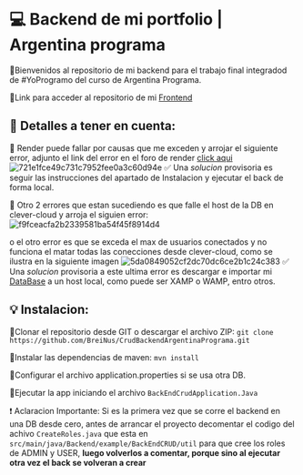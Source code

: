 # :computer: Backend de mi portfolio | Argentina programa
:small_orange_diamond:Bienvenidos al repositorio de mi backend para el trabajo final integradod de #YoProgramo del curso de Argentina Programa.

:small_orange_diamond:Link para acceder al repositorio de mi [Frontend](https://github.com/BreiNus/programa-2022-frontendAngular)


## :key: Detalles a tener en cuenta:
:small_orange_diamond: Render puede fallar por causas que me exceden y arrojar el siguiente error, adjunto el link del error en el foro de render [click aqui](https://community.render.com/t/service-not-ready/11856/55)
![721e1fce49c731c7952fee0a3c60d94e](https://github.com/BreiNus/CrudBackendArgentinaPrograma/assets/113384178/07782e4f-9010-41ba-a8c1-01b4b31568ce) 
:white_check_mark: Una *solucion* provisoria es seguir las instrucciones del apartado de Instalacion y ejecutar el back de forma local.

:small_orange_diamond: Otro 2 errores que estan sucediendo es que falle el host de la DB en clever-cloud y arroja el siguien error:
![f9fceacfa2b2339581ba54f45f8914d4](https://github.com/BreiNus/CrudBackendArgentinaPrograma/assets/113384178/2d2bfd8c-260d-467e-a931-c75e13989709)

o el otro error es que se exceda el max de usuarios conectados y no funciona el matar todas las conecciones desde clever-cloud, como se ilustra en la siguiente imagen
![5da0849052cf2dc70dc6ce2b1c24c383](https://github.com/BreiNus/CrudBackendArgentinaPrograma/assets/113384178/ed26a2d6-1447-4cf3-aca8-3f5233da40d4)
:white_check_mark: Una *solucion* provisoria a este ultima error es descargar e importar mi [DataBase](https://mega.nz/file/A0djgBaC#YqSAS_ARTGpoiOOjClq-aa4d9eTI2TFTD7XsC0kpEDs) a un host local, como puede ser XAMP o WAMP, entro otros.

## :bulb: Instalacion:
:small_blue_diamond:Clonar el repositorio desde GIT o descargar el archivo ZIP: `git clone https://github.com/BreiNus/CrudBackendArgentinaPrograma.git`

:small_blue_diamond:Instalar las dependencias de maven: `mvn install`

:small_blue_diamond:Configurar el archivo application.properties si se usa otra DB.

:small_blue_diamond:Ejecutar la app iniciando el archivo `BackEndCrudApplication.Java`

:heavy_exclamation_mark: Aclaracion Importante: Si es la primera vez que se corre el backend en una DB desde cero, antes de arrancar el proyecto decomentar el codigo del achivo `CreateRoles.java` que esta en `src/main/java/Backend/example/BackEndCRUD/util` para que cree los roles de ADMIN y USER,  <strong>luego volverlos a comentar, porque sino al ejecutar otra vez el back se volveran a crear</strong>

